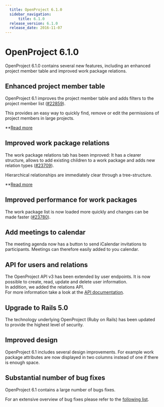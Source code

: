 ```yaml
---
  title: OpenProject 6.1.0
  sidebar_navigation:
      title: 6.1.0
  release_version: 6.1.0
  release_date: 2016-11-07
---
```



# OpenProject 6.1.0

OpenProject 6.1.0 contains several new features, including an enhanced
project member table and improved work package relations.  

## Enhanced project member table

OpenProject 6.1 improves the project member table and adds filters to
the project member
list ([\#22859](https://community.openproject.com/work_packages/22859/activity)).

This provides an easy way to quickly find, remove or edit the
permissions of project members in large projects.

**[Read
more](https://www.openproject.org/release-notes/openproject-6-1-0/enhanced-project-member-table/)

## Improved work package relations

The work package relations tab has been improved: It has a clearer
structure, allows to add existing children to a work package and adds
new relation types
([\#23709](https://community.openproject.com/work_packages/23709/activity)).

Hierarchical relationships are immediately clear through a
tree-structure.

**[Read
more](https://www.openproject.org/release-notes/openproject-6-1-0/enhanced-project-member-table/)

## Improved performance for work packages

The work package list is now loaded more quickly and changes can be made
faster
([\#23780](https://community.openproject.com/work_packages/23780/activity)).

## Add meetings to calendar

The meeting agenda now has a button to send iCalendar invitations to
participants.
<span class="explanatory-dictionary-highlight" data-definition="explanatory-dictionary-definition-62">Meetings</span>
can therefore easily added to you calendar.

## API for users and relations

The OpenProject API v3 has been extended by user endpoints. It is now
possible to create, read, update and delete user information.  
In addition, we added the relations API.  
For more information take a look at the [API
documentation](https://www.openproject.org/development/api/).

## Upgrade to Rails 5.0

The technology underlying OpenProject (Ruby on Rails) has been updated
to provide the highest level of security.

## Improved design

OpenProject 6.1 includes several design improvements. For example work
package attributes are now displayed in two columns instead of one if
there is enough space.

## Substantial number of bug fixes

OpenProject 6.1 contains a large number of bugs fixes.

For an extensive overview of bug fixes please refer to the [following
list](https://community.openproject.com/projects/openproject/work_packages?query_props=%7B%22c%22:%5B%22id%22,%22subject%22,%22type%22,%22status%22,%22assignee%22%5D,%22p%22:%22openproject%22,%22t%22:%22parent:desc%22,%22f%22:%5B%7B%22n%22:%22version%22,%22o%22:%22%253D%22,%22t%22:%22list_optional%22,%22v%22:%22667%22%7D,%7B%22n%22:%22type%22,%22o%22:%22%253D%22,%22t%22:%22list_model%22,%22v%22:%5B%221%22%5D%7D,%7B%22n%22:%22subprojectId%22,%22o%22:%22*%22,%22t%22:%22list_subprojects%22%7D%5D,%22pa%22:1,%22pp%22:20%7D).


